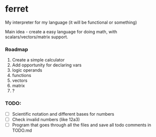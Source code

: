 # ferret

My interpreter for my language (it will be functional or something)

Main idea - create a easy language for doing math, with scalars/vectors/matrix support.

### Roadmap
1. Create a simple calculator
2. Add opportunity for declaring vars
3. logic operands
4. functions
5. vectors
6. matrix
7. ?


### TODO:
 - [ ] Scientific notation and different bases for numbers
 - [ ] Check invalid numbers (like 12a3)
 - [ ] Program that goes through all the files and save all todo comments in TODO.md
